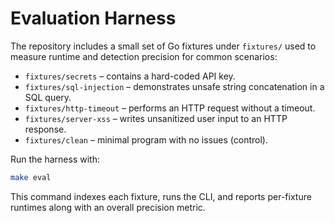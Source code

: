 # Evaluation Harness

The repository includes a small set of Go fixtures under `fixtures/` used to measure runtime and detection precision for common scenarios:

- `fixtures/secrets` – contains a hard-coded API key.
- `fixtures/sql-injection` – demonstrates unsafe string concatenation in a SQL query.
- `fixtures/http-timeout` – performs an HTTP request without a timeout.
- `fixtures/server-xss` – writes unsanitized user input to an HTTP response.
- `fixtures/clean` – minimal program with no issues (control).

Run the harness with:

```bash
make eval
```

This command indexes each fixture, runs the CLI, and reports per-fixture runtimes along with an overall precision metric.
